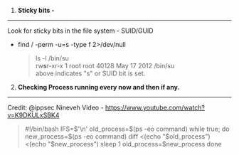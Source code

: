 1) **Sticky bits -**
------------------------
Look for sticky bits in the file system - SUID/GUID
   - find / -perm -u=s -type f 2>/dev/null <br />
     > ls -l /bin/su <br />
     > rw**s**r-xr-x 1 root root 40128 May 17  2012 /bin/su <br />
     > above indicates "s" or SUID bit is set.<br />


2) **Checking Process running every now and then if any.**
----------------------------------------------------------
Credit: @ippsec Nineveh Video - https://www.youtube.com/watch?v=K9DKULxSBK4

> #!/bin/bash
> IFS=$'\n'
> old_process=$(ps -eo command)
> while true; do
> 	new_process=$(ps -eo command)
> 	diff <(echo "$old_process") <(echo "$new_process")
> 	sleep 1
> 	old_process=$new_process
> done
